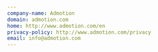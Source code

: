 ```yaml
---
company-name: Admotion
domain: admotion.com
home: http://www.admotion.com/en
privacy-policy: http://www.admotion.com/privacy
email: info@admotion.com
---
```




